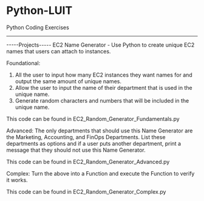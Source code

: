 # Python-LUIT

Python Coding Exercises
- - -

-----Projects-----
EC2 Name Generator - Use Python to create unique EC2 names that users can attach to instances.

Foundational:
1. All the user to input how many EC2 instances they want names for and output the same amount of unique names.
2. Allow the user to input the name of their department that is used in the unique name.
3. Generate random characters and numbers that will be included in the unique name.

This code can be found in EC2_Random_Generator_Fundamentals.py

Advanced:
The only departments that should use this Name Generator are the Marketing, Accounting, and FinOps Departments. List these departments as options and if a user puts another department, print a message that they should not use this Name Generator.

This code can be found in EC2_Random_Generator_Advanced.py

Complex:
Turn the above into a Function and execute the Function to verify it works.

This code can be found in EC2_Random_Generator_Complex.py